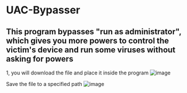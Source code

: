 # UAC-Bypasser
This program bypasses "run as administrator",
which gives you more powers to control the victim's device and run some viruses without asking for powers
----------------------------------------------------------------------------------------------------------
1, you will download the file and place it inside the program
![image](https://github.com/ALMASONYH/UAC-Bypasser/assets/117776155/547c30c2-00d6-4bbd-b4bf-e11277afa05c)

Save the file to a specified path
![image](https://github.com/ALMASONYH/UAC-Bypasser/assets/117776155/55000b6b-3133-4f71-a5d8-de26845a7c42)
